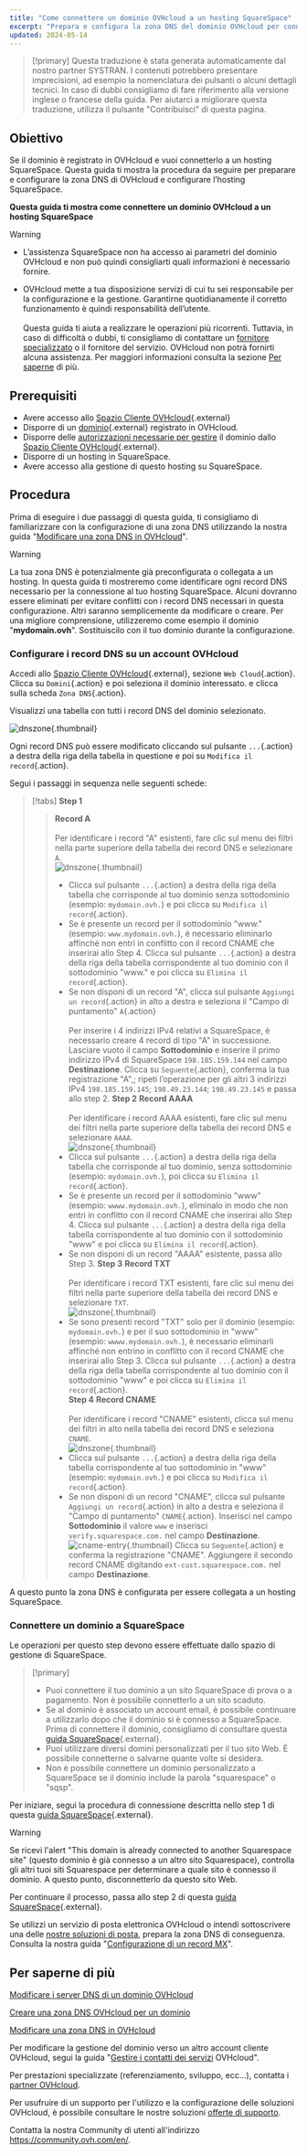 ```yaml
---
title: "Come connettere un dominio OVHcloud a un hosting SquareSpace"
excerpt: "Prepara e configura la zona DNS del dominio OVHcloud per connetterla a un hosting SquareSpace"
updated: 2024-05-14
---
```


> [!primary]
> Questa traduzione è stata generata automaticamente dal nostro partner SYSTRAN. I contenuti potrebbero presentare imprecisioni, ad esempio la nomenclatura dei pulsanti o alcuni dettagli tecnici. In caso di dubbi consigliamo di fare riferimento alla versione inglese o francese della guida. Per aiutarci a migliorare questa traduzione, utilizza il pulsante "Contribuisci" di questa pagina.
>

## Obiettivo

Se il dominio è registrato in OVHcloud e vuoi connetterlo a un hosting SquareSpace. Questa guida ti mostra la procedura da seguire per preparare e configurare la zona DNS di OVHcloud e configurare l’hosting SquareSpace.

**Questa guida ti mostra come connettere un dominio OVHcloud a un hosting SquareSpace**

> [!warning]
>
> - L’assistenza SquareSpace non ha accesso ai parametri del dominio OVHcloud e non può quindi consigliarti quali informazioni è necessario fornire.
>
> - OVHcloud mette a tua disposizione servizi di cui tu sei responsabile per la configurazione e la gestione. Garantirne quotidianamente il corretto funzionamento è quindi responsabilità dell’utente.<br><br> Questa guida ti aiuta a realizzare le operazioni più ricorrenti. Tuttavia, in caso di difficoltà o dubbi, ti consigliamo di contattare un [fornitore specializzato](/links/partner) o il fornitore del servizio. OVHcloud non potrà fornirti alcuna assistenza. Per maggiori informazioni consulta la sezione [Per saperne](#go-further) di più.
>

## Prerequisiti

- Avere accesso allo [Spazio Cliente OVHcloud](/links/manager){.external}
- Disporre di un [dominio](/links/web/domains){.external} registrato in OVHcloud.
- Disporre delle [autorizzazioni necessarie per gestire](/pages/account_and_service_management/account_information/managing_contacts) il dominio dallo [Spazio Cliente OVHcloud](/links/manager){.external}.
- Disporre di un hosting in SquareSpace.
- Avere accesso alla gestione di questo hosting su SquareSpace.

## Procedura

Prima di eseguire i due passaggi di questa guida, ti consigliamo di familiarizzare con la configurazione di una zona DNS utilizzando la nostra guida "[Modificare una zona DNS in OVHcloud](/pages/web_cloud/domains/dns_zone_edit)".

> [!warning]
>
> La tua zona DNS è potenzialmente già preconfigurata o collegata a un hosting. In questa guida ti mostreremo come identificare ogni record DNS necessario per la connessione al tuo hosting SquareSpace. Alcuni dovranno essere eliminati per evitare conflitti con i record DNS necessari in questa configurazione. Altri saranno semplicemente da modificare o creare. Per una migliore comprensione, utilizzeremo come esempio il dominio "**mydomain.ovh**". Sostituiscilo con il tuo dominio durante la configurazione.

### Configurare i record DNS su un account OVHcloud

Accedi allo [Spazio Cliente OVHcloud](/links/manager){.external}, sezione `Web Cloud`{.action}. Clicca su `Domini`{.action} e poi seleziona il dominio interessato. e clicca sulla scheda `Zona DNS`{.action}.

Visualizzi una tabella con tutti i record DNS del dominio selezionato.

![dnszone](images/tab.png){.thumbnail}

Ogni record DNS può essere modificato cliccando sul pulsante `...`{.action} a destra della riga della tabella in questione e poi su `Modifica il record`{.action}.

Segui i passaggi in sequenza nelle seguenti schede:

> [!tabs]
> **Step 1**
>> **Record A**<br><br>
>> Per identificare i record "A" esistenti, fare clic sul menu dei filtri nella parte superiore della tabella dei record DNS e selezionare `A`.<br>
>> ![dnszone](images/filter-a.png){.thumbnail}<br>
>> - Clicca sul pulsante `...`{.action} a destra della riga della tabella che corrisponde al tuo dominio senza sottodominio (esempio: `mydomain.ovh.`) e poi clicca su `Modifica il record`{.action}.<br>
>> - Se è presente un record per il sottodominio "www." (esempio: `www.mydomain.ovh.`), è necessario eliminarlo affinché non entri in conflitto con il record CNAME che inserirai allo Step 4. Clicca sul pulsante `...`{.action} a destra della riga della tabella corrispondente al tuo dominio con il sottodominio "www." e poi clicca su `Elimina il record`{.action}.<br>
>> - Se non disponi di un record "A", clicca sul pulsante `Aggiungi un record`{.action} in alto a destra e seleziona il "Campo di puntamento" `A`{.action}<br><br>
>> Per inserire i 4 indirizzi IPv4 relativi a SquareSpace, è necessario creare 4 record di tipo "A" in successione.
>> Lasciare vuoto il campo **Sottodominio** e inserire il primo indirizzo IPv4 di SquareSpace `198.185.159.144` nel campo **Destinazione**.
>> Clicca su `Seguente`{.action}, conferma la tua registrazione "A",; ripeti l’operazione per gli altri 3 indirizzi IPv4 `198.185.159.145`; `198.49.23.144`; `198.49.23.145` e passa allo step 2.
> **Step 2**
>> **Record AAAA**<br><br>
>>  Per identificare i record AAAA esistenti, fare clic sul menu dei filtri nella parte superiore della tabella dei record DNS e selezionare `AAAA`.<br>
>> ![dnszone](images/filter-aaaa.png){.thumbnail}<br>
>> - Clicca sul pulsante `...`{.action} a destra della riga della tabella che corrisponde al tuo dominio, senza sottodominio (esempio: `mydomain.ovh.`), poi clicca su `Elimina il record`{.action}.<br>
>> - Se è presente un record per il sottodominio "www" (esempio: `wwww.mydomain.ovh.`), eliminalo in modo che non entri in conflitto con il record CNAME che inserirai allo Step 4. Clicca sul pulsante `...`{.action} a destra della riga della tabella corrispondente al tuo dominio con il sottodominio "www" e poi clicca su `Elimina il record`{.action}.<br>
>> - Se non disponi di un record "AAAA" esistente, passa allo Step 3.
> **Step 3**
>> **Record TXT**<br><br>
>> Per identificare i record TXT esistenti, fare clic sul menu dei filtri nella parte superiore della tabella dei record DNS e selezionare `TXT`.<br>
>> ![dnszone](images/filter-txt.png){.thumbnail}<br>
>> - Se sono presenti record "TXT" solo per il dominio (esempio: `mydomain.ovh.`) e per il suo sottodominio in "www" (esempio: `wwww.mydomain.ovh.`), è necessario eliminarli affinché non entrino in conflitto con il record CNAME che inserirai allo Step 3. Clicca sul pulsante `...`{.action} a destra della riga della tabella corrispondente al tuo dominio con il sottodominio "www" e poi clicca su `Elimina il record`{.action}.<br>
> **Step 4**
>> **Record CNAME**<br><br>
>> Per identificare i record "CNAME" esistenti, clicca sul menu dei filtri in alto nella tabella dei record DNS e seleziona `CNAME`.<br>
>> ![dnszone](images/filter-cname.png){.thumbnail}
>> - Clicca sul pulsante `...`{.action} a destra della riga della tabella corrispondente al tuo sottodominio in "www" (esempio: `mydomain.ovh.`) e poi clicca su `Modifica il record`{.action}.<br>
>> - Se non disponi di un record "CNAME", clicca sul pulsante `Aggiungi un record`{.action} in alto a destra e seleziona il "Campo di puntamento" `CNAME`{.action}.
>> Inserisci nel campo **Sottodominio** il valore `www` e inserisci `verify.squarespace.com.` nel campo **Destinazione**.<br>
>> ![cname-entry](images/add-an-entry-to-the-dns-zone-cname-squarespace.png){.thumbnail}
>> Clicca su `Seguente`{.action} e conferma la registrazione "CNAME".
>> Aggiungere il secondo record CNAME digitando `ext-cust.squarespace.com.` nel campo **Destinazione**.<br>

A questo punto la zona DNS è configurata per essere collegata a un hosting SquareSpace.

### Connettere un dominio a SquareSpace

Le operazioni per questo step devono essere effettuate dallo spazio di gestione di SquareSpace.

> [!primary]
>
> - Puoi connettere il tuo dominio a un sito SquareSpace di prova o a pagamento. Non è possibile connetterlo a un sito scaduto.
> - Se al dominio è associato un account email, è possibile continuare a utilizzarlo dopo che il dominio si è connesso a SquareSpace. Prima di connettere il dominio, consigliamo di consultare questa [guida SquareSpace](https://support.squarespace.com/hc/it/articles/217601877-Usare-un-indirizzo-email-di-dominio-personalizzato-di-cui-gi%C3%A0-disponi-con-Squarespace){.external}.
> - Puoi utilizzare diversi domini personalizzati per il tuo sito Web. È possibile connetterne o salvarne quante volte si desidera.
> - Non è possibile connettere un dominio personalizzato a SquareSpace se il dominio include la parola "squarespace" o "sqsp".

Per iniziare, segui la procedura di connessione descritta nello step 1 di questa [guida SquareSpace](https://support.squarespace.com/hc/it/articles/12880712406797-Collegare-un-dominio-OVHcloud-al-sito-Squarespace){.external}.

> [!warning]
>
> Se ricevi l'alert "This domain is already connected to another Squarespace site" (questo dominio è già connesso a un altro sito Squarespace), controlla gli altri tuoi siti Squarespace per determinare a quale sito è connesso il dominio. A questo punto, disconnetterlo da questo sito Web.

Per continuare il processo, passa allo step 2 di questa [guida SquareSpace](https://support.squarespace.com/hc/it/articles/12880712406797-Collegare-un-dominio-OVHcloud-al-sito-Squarespace){.external}.

Se utilizzi un servizio di posta elettronica OVHcloud o intendi sottoscrivere una delle [nostre soluzioni di posta](/links/web/emails), prepara la zona DNS di conseguenza. Consulta la nostra guida "[Configurazione di un record MX](/pages/web_cloud/domains/dns_zone_mx)".

## Per saperne di più <a name="go-further"></a>

[Modificare i server DNS di un dominio OVHcloud](/pages/web_cloud/domains/dns_server_general_information)

[Creare una zona DNS OVHcloud per un dominio](/pages/web_cloud/domains/dns_zone_create)

[Modificare una zona DNS in OVHcloud](/pages/web_cloud/domains/dns_zone_edit)

Per modificare la gestione del dominio verso un altro account cliente OVHcloud, segui la guida "[Gestire i contatti dei servizi](/pages/account_and_service_management/account_information/managing_contacts) OVHcloud".

Per prestazioni specializzate (referenziamento, sviluppo, ecc...), contatta i [partner OVHcloud](/links/partner).
 
Per usufruire di un supporto per l'utilizzo e la configurazione delle soluzioni OVHcloud, è possibile consultare le nostre soluzioni [offerte di supporto](/links/support).
 
Contatta la nostra Community di utenti all'indirizzo <https://community.ovh.com/en/>.